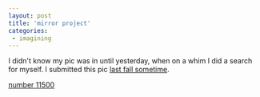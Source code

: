 ```yaml
---
layout: post
title: 'mirror project'
categories:
 - imagining
---
```


I didn't know my pic was in until yesterday, when on a whim I did a search for myself. I submitted this pic <a href="http://www.danielsjourney.com/index.php?file=blog_2002_11_18_new.xml&id=17">last fall sometime</a>. 



<a href="http://www.mirrorproject.com/mirror/?id=11500">number 11500</a>

